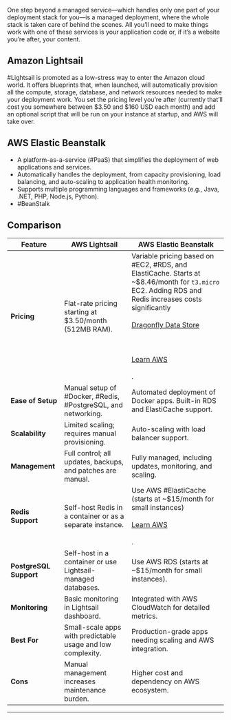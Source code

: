 One step beyond a managed service—which handles only one part of your deployment stack for you—is a managed deployment, where the whole stack is taken care of behind the scenes. All you’ll need to make things work with one of these services is your application code or, if it’s a website you’re after, your content.
## Amazon Lightsail
#Lightsail is promoted as a low-stress way to enter the Amazon cloud world. It offers blueprints that, when launched, will automatically provision all the compute, storage, database, and network resources needed to make your deployment work. You set the pricing level you’re after (currently that’ll cost you somewhere between $3.50 and $160 USD each month) and add an optional script that will be run on your instance at startup, and AWS will take over.
## AWS Elastic Beanstalk
- A platform-as-a-service (#PaaS) that simplifies the deployment of web applications and services.
- Automatically handles the deployment, from capacity provisioning, load balancing, and auto-scaling to application health monitoring.
- Supports multiple programming languages and frameworks (e.g., Java, .NET, PHP, Node.js, Python).
- #BeanStalk
## Comparison

| **Feature**            | **AWS Lightsail**                                             | **AWS Elastic Beanstalk**                                                                                                                                                                                                                                                                                                       |
| ---------------------- | ------------------------------------------------------------- | ------------------------------------------------------------------------------------------------------------------------------------------------------------------------------------------------------------------------------------------------------------------------------------------------------------------------------- |
| **Pricing**            | Flat-rate pricing starting at $3.50/month (512MB RAM).        | Variable pricing based on #EC2, #RDS, and ElastiCache. Starts at ~$8.46/month for `t3.micro` EC2. Adding RDS and Redis increases costs significantly​<br><br>[Dragonfly Data Store](https://www.dragonflydb.io/guides/elasticache-pricing)<br><br>​<br><br>[Learn AWS](https://learnaws.io/aws-calculator/elasticache)<br><br>. |
| **Ease of Setup**      | Manual setup of #Docker, #Redis, #PostgreSQL, and networking. | Automated deployment of Docker apps. Built-in RDS and ElastiCache support.                                                                                                                                                                                                                                                      |
| **Scalability**        | Limited scaling; requires manual provisioning.                | Auto-scaling with load balancer support.                                                                                                                                                                                                                                                                                        |
| **Management**         | Full control; all updates, backups, and patches are manual.   | Fully managed, including updates, monitoring, and scaling.                                                                                                                                                                                                                                                                      |
| **Redis Support**      | Self-host Redis in a container or as a separate instance.     | Use AWS #ElastiCache (starts at ~$15/month for small instances)​<br><br>[Learn AWS](https://learnaws.io/aws-calculator/elasticache)<br><br>.                                                                                                                                                                                    |
| **PostgreSQL Support** | Self-host in a container or use Lightsail-managed databases.  | Use AWS RDS (starts at ~$15/month for small instances).                                                                                                                                                                                                                                                                         |
| **Monitoring**         | Basic monitoring in Lightsail dashboard.                      | Integrated with AWS CloudWatch for detailed metrics.                                                                                                                                                                                                                                                                            |
| **Best For**           | Small-scale apps with predictable usage and low complexity.   | Production-grade apps needing scaling and AWS integration.                                                                                                                                                                                                                                                                      |
| **Cons**               | Manual management increases maintenance burden.               | Higher cost and dependency on AWS ecosystem.                                                                                                                                                                                                                                                                                    |

---
